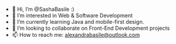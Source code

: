 - 👋 Hi, I’m @SashaBasile :)
- 👀 I’m interested in Web & Software Development
- 🌱 I’m currently learning Java and mobile-first design.
- 💞️ I’m looking to collaborate on Front-End Development projects
- 📫 How to reach me: alexandrabasile@outlook.com
